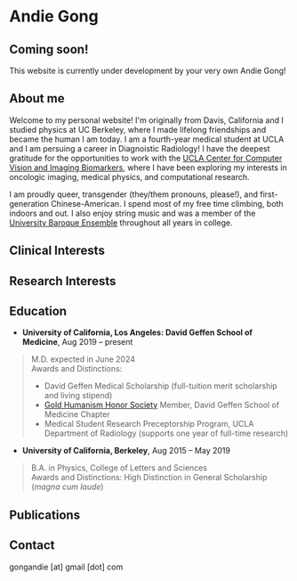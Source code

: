 # Andie Gong

## Coming soon!
This website is currently under development by your very own Andie Gong!

## About me
Welcome to my personal website! I'm originally from Davis, California and I studied physics at UC Berkeley, where I made lifelong friendships and became the human I am today. I am a fourth-year medical student at UCLA and I am persuing a career in Diagnoistic Radiology! I have the deepest gratitude for the opportunities to work with the [UCLA Center for Computer Vision and Imaging Biomarkers](https://cvib.ucla.edu/), where I have been exploring my interests in oncologic imaging, medical physics, and computational research.

I am proudly queer, transgender (they/them pronouns, please!), and first-generation Chinese-American. I spend most of my free time climbing, both indoors and out. I also enjoy string music and was a member of the [University Baroque Ensemble](https://music.berkeley.edu/performance-opportunities/university-baroque-ensemble/) throughout all years in college.

## Clinical Interests

## Research Interests

## Education
- **University of California, Los Angeles: David Geffen School of Medicine**, Aug 2019 – present
> M.D. expected in June 2024\
> Awards and Distinctions:
> - David Geffen Medical Scholarship (full-tuition merit scholarship and living stipend)
> - [Gold Humanism Honor Society](https://medschool.ucla.edu/education/md-education/student-life-and-events/gold-humanism-honor-society) Member, David Geffen School of Medicine Chapter
> - Medical Student Research Preceptorship Program, UCLA Department of Radiology (supports one year of full-time research)

- **University of California, Berkeley**, Aug 2015 – May 2019
> B.A. in Physics, College of Letters and Sciences\
> Awards and Distinctions: High Distinction in General Scholarship (*magna cum laude*)

## Publications

## Contact
gongandie [at] gmail [dot] com